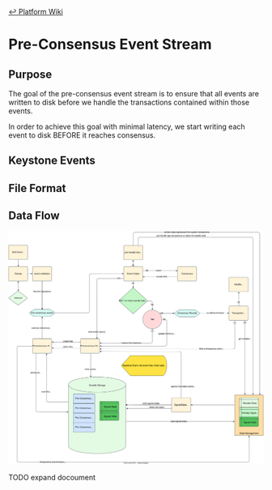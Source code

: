 [↩ Platform Wiki](../platformWiki.md)

# Pre-Consensus Event Stream

## Purpose

The goal of the pre-consensus event stream is to ensure that all events are written to disk before we 
handle the transactions contained within those events.

In order to achieve this goal with minimal latency, we start writing each event to disk BEFORE it reaches consensus.

## Keystone Events

## File Format

## Data Flow

![data flow](preConsensusEventStream.svg)

TODO expand docoument